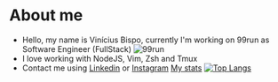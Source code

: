 # About me
- Hello, my name is Vinícius Bispo, currently I'm working on 99run as Software Engineer (FullStack) ![99run](https://s3-sa-east-1.amazonaws.com/site-maratonavirtual/Imagens/Lp_curso/logo99run.png)
- I love working with NodeJS, Vim, Zsh and Tmux
- Contact me using [Linkedin](https://www.linkedin.com/in/vinibispo16/) or [Instagram](https://instagram.com/vinibispodev)
[My stats](https://github-readme-stats.vercel.app/api?username=vinibispo&theme=onedark&show_icons=true)
[![Top Langs](https://github-readme-stats.vercel.app/api/top-langs/?username=vinibispo&layout=compact)](https://github.com/anuraghazra/github-readme-stats)
